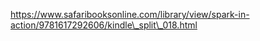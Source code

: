 https://www.safaribooksonline.com/library/view/spark-in-action/9781617292606/kindle\_split\_018.html

